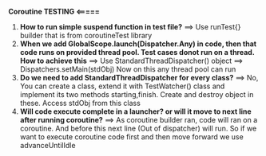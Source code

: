 
**Coroutine TESTING <=====**

1. **How to run simple suspend function in test file?**                   ==>  Use runTest{} builder that is from coroutineTest library
2. **When we add GlobalScope.launch(Dispatcher.Any)
   in code, then that code runs on provided thread pool.
   Test cases donot run on a thread. How to achieve this**                ==> Use StandardThreadDispatcher() object
                                                                          ==> Dispatchers.setMain(stdObj)     Now on this any thread pool can run 
3. **Do we need to add StandardThreadDispatcher for every class?**        ==> No, You can create a class, extend it with TestWatcher() class and implement its two methods
                                                                          starting,finish. Create and destroy object in these. Access stdObj from this class
5. **Will code execute complete in a launcher? or will it move
   to next line after running coroutine?**                                ==> As coroutine builder ran, code will ran on a coroutine. And before this next line (Out of dispatcher)
                                                                          will run. So if we want to execute coroutine code first and then move forward we use advanceUntilIdle
